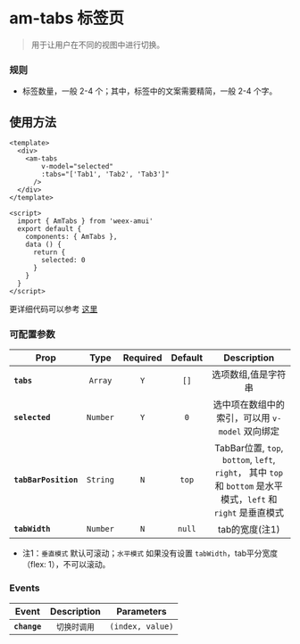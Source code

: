 # am-tabs 标签页
> 用于让用户在不同的视图中进行切换。

### 规则
- 标签数量，一般 2-4 个；其中，标签中的文案需要精简，一般 2-4 个字。

## 使用方法 

```vue
<template>
  <div>
    <am-tabs
        v-model="selected"
        :tabs="['Tab1', 'Tab2', 'Tab3']"
      />
  </div>
</template>

<script>
  import { AmTabs } from 'weex-amui'
  export default {
    components: { AmTabs },
    data () {
      return {
        selected: 0
      }
    }
  }
</script>

```
更详细代码可以参考 [这里](https://github.com/HMingHe/weex-amui/blob/master/example/tabs/index.vue)

### 可配置参数
| Prop	 | Type | Required | Default | Description |
| ---- |:----:|:---:|:-------:|:----------:|
| **`tabs`** | `Array` | `Y` | `[]` | 选项数组,值是字符串 |
| **`selected`** | `Number` | `Y` | `0` | 选中项在数组中的索引，可以用 `v-model` 双向绑定 |
| **`tabBarPosition`** | `String` | `N` | `top` | TabBar位置, `top`, `bottom`, `left`, `right`， 其中 `top` 和 `bottom` 是水平模式，`left` 和 `right` 是垂直模式 |
| **`tabWidth`** | `Number` | `N` | `null` | tab的宽度(注1) |

- 注1：`垂直模式` 默认可滚动；`水平模式` 如果没有设置 `tabWidth`，tab平分宽度（flex: 1），不可以滚动。

### Events
| Event	 | Description | Parameters |
| ---- |:----------:|:----:|
| **`change`** | `切换时调用` | `(index, value)` |
